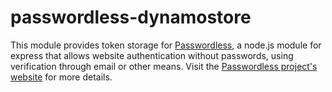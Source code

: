 # passwordless-dynamostore

This module provides token storage for [Passwordless](https://www.npmjs.com/package/passwordless), a node.js module for express that allows website authentication without passwords, using verification through email or other means. Visit the [Passwordless project's website](https://passwordless.net) for more details.


